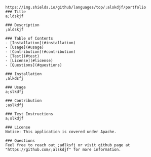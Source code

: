 
    https://img.shields.io/github/languages/top/;alskdjf/portfolio
    ### Title
    a;ldskjf

    ### Description
    ;aldskjf

    ### Table of Contents
    - [Installation](#installation)
    - [Usage](#usage)
    - [Contribution](#contribution)
    - [Test](#test)
    - [License](#license)
    - [Questions](#questions)

    ### Installation
    ;alkdsfj

    ### Usage
    a;slkdfj

    ### Contribution
    ;aslkdfj

    ### Test Instructions
    a;slkdjf

    ### License
    Notice: This application is covered under Apache.

    ### Questions
    Feel free to reach out ;adlksfj or visit github page at "https://github.com/;alskdjf" for more information.

    